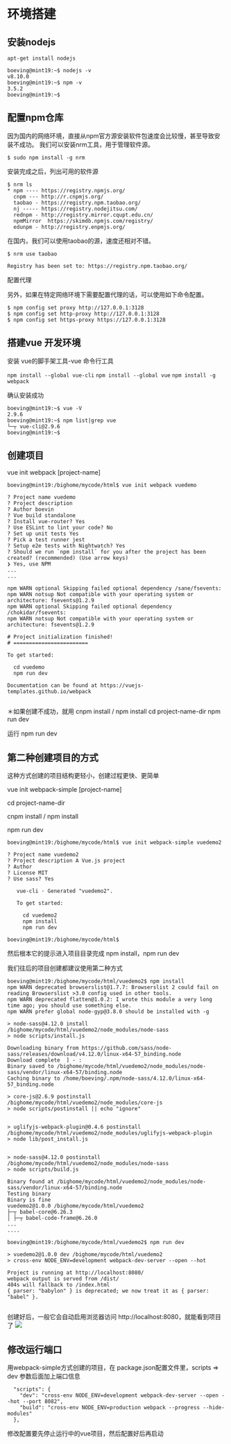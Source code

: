 

# 环境搭建

## 安装nodejs

`apt-get install nodejs`

```
boeving@mint19:~$ nodejs -v
v8.10.0
boeving@mint19:~$ npm -v
3.5.2
boeving@mint19:~$ 
```

## 配置npm仓库

因为国内的网络环境，直接从npm官方源安装软件包速度会比较慢，甚至导致安装不成功。
我们可以安装nrm工具，用于管理软件源。

`$ sudo npm install -g nrm`

安装完成之后，列出可用的软件源
```
$ nrm ls
* npm ---- https://registry.npmjs.org/
  cnpm --- http://r.cnpmjs.org/
  taobao - https://registry.npm.taobao.org/
  nj ----- https://registry.nodejitsu.com/
  rednpm - http://registry.mirror.cqupt.edu.cn/
  npmMirror  https://skimdb.npmjs.com/registry/
  edunpm - http://registry.enpmjs.org/
```

在国内，我们可以使用taobao的源，速度还相对不错。

```
$ nrm use taobao
                        
Registry has been set to: https://registry.npm.taobao.org/
```


配置代理

另外，如果在特定网络环境下需要配置代理的话，可以使用如下命令配置。

```
$ npm config set proxy http://127.0.0.1:3128
$ npm config set http-proxy http://127.0.0.1:3128
$ npm config set https-proxy https://127.0.0.1:3128
```


## 搭建vue 开发环境 

安装 vue的脚手架工具-vue 命令行工具

`npm install --global vue-cli`
`npm install --global vue`
`npm install -g webpack`


确认安装成功


```
boeving@mint19:~$ vue -V
2.9.6
boeving@mint19:~$ npm list|grep vue
└─┬ vue-cli@2.9.6
boeving@mint19:~$ 
```

## 创建项目


vue init webpack [project-name]

```
boeving@mint19:/bighome/mycode/html$ vue init webpack vuedemo

? Project name vuedemo
? Project description 
? Author boevin
? Vue build standalone
? Install vue-router? Yes
? Use ESLint to lint your code? No
? Set up unit tests Yes
? Pick a test runner jest
? Setup e2e tests with Nightwatch? Yes
? Should we run `npm install` for you after the project has been created? (recommended) (Use arrow keys)
❯ Yes, use NPM 
...
...

npm WARN optional Skipping failed optional dependency /sane/fsevents:
npm WARN notsup Not compatible with your operating system or architecture: fsevents@1.2.9
npm WARN optional Skipping failed optional dependency /chokidar/fsevents:
npm WARN notsup Not compatible with your operating system or architecture: fsevents@1.2.9

# Project initialization finished!
# ========================

To get started:

  cd vuedemo
  npm run dev
  
Documentation can be found at https://vuejs-templates.github.io/webpack


```


＊如果创建不成功，就用 cnpm install / npm install
cd project-name-dir
npm run dev


运行
npm run dev


## 第二种创建项目的方式

这种方式创建的项目结构更轻小，创建过程更快、更简单

vue init webpack-simple [project-name]

cd project-name-dir

cnpm install / npm install

npm run dev

```
boeving@mint19:/bighome/mycode/html$ vue init webpack-simple vuedemo2

? Project name vuedemo2
? Project description A Vue.js project
? Author 
? License MIT
? Use sass? Yes

   vue-cli · Generated "vuedemo2".

   To get started:
   
     cd vuedemo2
     npm install
     npm run dev

boeving@mint19:/bighome/mycode/html$
```

然后根本它的提示进入项目目录完成  npm install，npm run dev

我们往后的项目创建都建议使用第二种方式

```
boeving@mint19:/bighome/mycode/html/vuedemo2$ npm install 
npm WARN deprecated browserslist@1.7.7: Browserslist 2 could fail on reading Browserslist >3.0 config used in other tools.
npm WARN deprecated flatten@1.0.2: I wrote this module a very long time ago; you should use something else.
npm WARN prefer global node-gyp@3.8.0 should be installed with -g

> node-sass@4.12.0 install /bighome/mycode/html/vuedemo2/node_modules/node-sass
> node scripts/install.js

Downloading binary from https://github.com/sass/node-sass/releases/download/v4.12.0/linux-x64-57_binding.node
Download complete  ] - :
Binary saved to /bighome/mycode/html/vuedemo2/node_modules/node-sass/vendor/linux-x64-57/binding.node
Caching binary to /home/boeving/.npm/node-sass/4.12.0/linux-x64-57_binding.node

> core-js@2.6.9 postinstall /bighome/mycode/html/vuedemo2/node_modules/core-js
> node scripts/postinstall || echo "ignore"


> uglifyjs-webpack-plugin@0.4.6 postinstall /bighome/mycode/html/vuedemo2/node_modules/uglifyjs-webpack-plugin
> node lib/post_install.js


> node-sass@4.12.0 postinstall /bighome/mycode/html/vuedemo2/node_modules/node-sass
> node scripts/build.js

Binary found at /bighome/mycode/html/vuedemo2/node_modules/node-sass/vendor/linux-x64-57/binding.node
Testing binary
Binary is fine
vuedemo2@1.0.0 /bighome/mycode/html/vuedemo2
├─┬ babel-core@6.26.3 
│ ├─┬ babel-code-frame@6.26.0 
...
....

boeving@mint19:/bighome/mycode/html/vuedemo2$ npm run dev

> vuedemo2@1.0.0 dev /bighome/mycode/html/vuedemo2
> cross-env NODE_ENV=development webpack-dev-server --open --hot

Project is running at http://localhost:8080/
webpack output is served from /dist/
404s will fallback to /index.html
{ parser: "babylon" } is deprecated; we now treat it as { parser: "babel" }.


```

创建好后，一般它会自动启用浏览器访问 http://localhost:8080，就能看到项目了
![](imgs/DeepinScreenshot_select-area_20190904221544.png)



## 修改运行端口

用webpack-simple方式创建的项目，在 package.json配置文件里，scripts => dev 参数后面加上端口信息
```
  "scripts": {
    "dev": "cross-env NODE_ENV=development webpack-dev-server --open --hot --port 8082",
    "build": "cross-env NODE_ENV=production webpack --progress --hide-modules"
  },
```

修改配置要先停止运行中的vue项目，然后配置好后再启动



